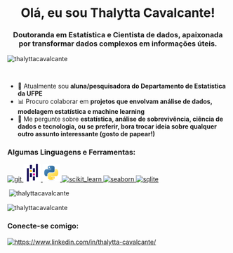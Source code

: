 <h1 align="center">Olá, eu sou Thalytta Cavalcante!</h1>
<h3 align="center">Doutoranda em Estatística e Cientista de dados, apaixonada por transformar dados complexos em informações úteis.</h3>

<p align="left"> <img src="https://komarev.com/ghpvc/?username=thalyttacavalcante&label=Profile%20views&color=0e75b6&style=flat" alt="thalyttacavalcante" /> </p>

<p align="left"> <a href="https://twitter.com/" target="blank"><img src="https://img.shields.io/twitter/follow/?logo=twitter&style=for-the-badge" alt="" /></a> </p>

- 🔭 Atualmente sou **aluna/pesquisadora do Departamento de Estatística da UFPE**
- :bar_chart: Procuro colaborar em **projetos que envolvam análise de dados, modelagem estatística e machine learning**
- 💬 Me pergunte sobre **estatística, análise de sobrevivência, ciência de dados e tecnologia, ou se preferir, bora trocar ideia sobre qualquer outro assunto interessante (gosto de papear!)**

<h3 align="left">Algumas Linguagens e Ferramentas:</h3>
<p align="left"> <a href="https://git-scm.com/" target="_blank" rel="noreferrer"> <img src="https://www.vectorlogo.zone/logos/git-scm/git-scm-icon.svg" alt="git" width="40" height="40"/> </a> <a href="https://pandas.pydata.org/" target="_blank" rel="noreferrer"> <img src="https://raw.githubusercontent.com/devicons/devicon/2ae2a900d2f041da66e950e4d48052658d850630/icons/pandas/pandas-original.svg" alt="pandas" width="40" height="40"/> </a> <a href="https://www.python.org" target="_blank" rel="noreferrer"> <img src="https://raw.githubusercontent.com/devicons/devicon/master/icons/python/python-original.svg" alt="python" width="40" height="40"/> </a> <a href="https://scikit-learn.org/" target="_blank" rel="noreferrer"> <img src="https://upload.wikimedia.org/wikipedia/commons/0/05/Scikit_learn_logo_small.svg" alt="scikit_learn" width="40" height="40"/> </a> <a href="https://seaborn.pydata.org/" target="_blank" rel="noreferrer"> <img src="https://seaborn.pydata.org/_images/logo-mark-lightbg.svg" alt="seaborn" width="40" height="40"/> </a> <a href="https://www.sqlite.org/" target="_blank" rel="noreferrer"> <img src="https://www.vectorlogo.zone/logos/sqlite/sqlite-icon.svg" alt="sqlite" width="40" height="40"/> </a> </p>

<p>&nbsp;<img align="center" src="https://github-readme-stats.vercel.app/api?username=thalyttacavalcante&show_icons=true&locale=en" alt="thalyttacavalcante" /></p>

<p><img align="center" src="https://github-readme-streak-stats.herokuapp.com/?user=thalyttacavalcante&" alt="thalyttacavalcante" /></p>
<h3 align="left">Conecte-se comigo:</h3>
<p align="left">
<a href="https://linkedin.com/in/https://www.linkedin.com/in/thalytta-cavalcante/" target="blank"><img align="center" src="https://raw.githubusercontent.com/rahuldkjain/github-profile-readme-generator/master/src/images/icons/Social/linked-in-alt.svg" alt="https://www.linkedin.com/in/thalytta-cavalcante/" height="30" width="40" /></a>
</p>
